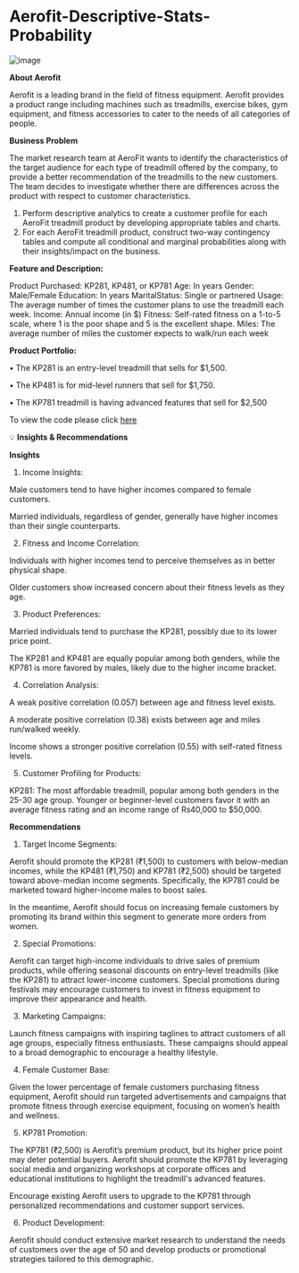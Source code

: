 # Aerofit-Descriptive-Stats-Probability
![image](https://github.com/user-attachments/assets/e15d409b-452d-41ec-87ad-5509821676ce)

**About Aerofit**

Aerofit is a leading brand in the field of fitness equipment. Aerofit provides a product range including machines such as treadmills, exercise bikes, gym equipment, and fitness accessories to cater to the needs of all categories of people.

**Business Problem**

The market research team at AeroFit wants to identify the characteristics of the target audience for each type of treadmill offered by the company, to provide a better recommendation of the treadmills to the new customers. The team decides to investigate whether there are differences across the product with respect to customer characteristics.
1.	Perform descriptive analytics to create a customer profile for each AeroFit treadmill product by developing appropriate tables and charts.
2.	For each AeroFit treadmill product, construct two-way contingency tables and compute all conditional and marginal probabilities along with their insights/impact on the business.

**Feature and Description:**

Product Purchased:	KP281, KP481, or KP781
Age:	In years
Gender:	Male/Female
Education:	In years
MaritalStatus:	Single or partnered
Usage:	The average number of times the customer plans to use the treadmill each week.
Income:	Annual income (in $)
Fitness:	Self-rated fitness on a 1-to-5 scale, where 1 is the poor shape and 5 is the excellent shape.
Miles:	The average number of miles the customer expects to walk/run each week

**Product Portfolio:**

•	The KP281 is an entry-level treadmill that sells for $1,500.

•	The KP481 is for mid-level runners that sell for $1,750.

•	The KP781 treadmill is having advanced features that sell for $2,500

To view the code please click [here](https://github.com/vaishali071017/Aerofit-Descriptive-Stats-Probability/blob/main/AEROFIT_CASE_STUDY.ipynb)

💡 **Insights & Recommendations**

**Insights**

1. Income Insights:

Male customers tend to have higher incomes compared to female customers.

Married individuals, regardless of gender, generally have higher incomes than their single counterparts.

2. Fitness and Income Correlation:

Individuals with higher incomes tend to perceive themselves as in better physical shape.

Older customers show increased concern about their fitness levels as they age.

3. Product Preferences:

Married individuals tend to purchase the KP281, possibly due to its lower price point.

The KP281 and KP481 are equally popular among both genders, while the KP781 is more favored by males, likely due to the higher income bracket.

4. Correlation Analysis:

A weak positive correlation (0.057) between age and fitness level exists.

A moderate positive correlation (0.38) exists between age and miles run/walked weekly.

Income shows a stronger positive correlation (0.55) with self-rated fitness levels.

5. Customer Profiling for Products:

KP281: The most affordable treadmill, popular among both genders in the 25-30 age group. Younger or beginner-level customers favor it with an average fitness rating and an income range of Rs40,000 to $50,000.

**Recommendations**

1. Target Income Segments:

Aerofit should promote the KP281 (₹1,500) to customers with below-median incomes, while the KP481 (₹1,750) and KP781 (₹2,500) should be targeted toward above-median income segments. Specifically, the KP781 could be marketed toward higher-income males to boost sales.

In the meantime, Aerofit should focus on increasing female customers by promoting its brand within this segment to generate more orders from women.

2. Special Promotions:

Aerofit can target high-income individuals to drive sales of premium products, while offering seasonal discounts on entry-level treadmills (like the KP281) to attract lower-income customers. Special promotions during festivals may encourage customers to invest in fitness equipment to improve their appearance and health.

3. Marketing Campaigns:

Launch fitness campaigns with inspiring taglines to attract customers of all age groups, especially fitness enthusiasts. These campaigns should appeal to a broad demographic to encourage a healthy lifestyle.

4. Female Customer Base:

Given the lower percentage of female customers purchasing fitness equipment, Aerofit should run targeted advertisements and campaigns that promote fitness through exercise equipment, focusing on women’s health and wellness.

5. KP781 Promotion:

The KP781 (₹2,500) is Aerofit’s premium product, but its higher price point may deter potential buyers. Aerofit should promote the KP781 by leveraging social media and organizing workshops at corporate offices and educational institutions to highlight the treadmill's advanced features.

Encourage existing Aerofit users to upgrade to the KP781 through personalized recommendations and customer support services.

6. Product Development:

Aerofit should conduct extensive market research to understand the needs of customers over the age of 50 and develop products or promotional strategies tailored to this demographic.
